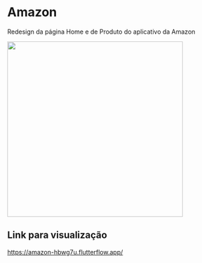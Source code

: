 # Amazon

Redesign da página Home e de Produto do aplicativo da Amazon 

<img src="https://github.com/user-attachments/assets/6dcd7bb0-ed37-4608-a612-1d299a26467e" width="400">

## Link para visualização

https://amazon-hbwg7u.flutterflow.app/

